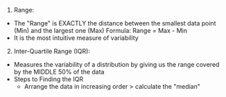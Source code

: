 <!-- Learning Objectives: Relate measures of center AND spread to the shape of the distribution, and choose the appropriate measures in different contexts --> 

1. Range:
  - The "Range" is EXACTLY the distance between the smallest data point (Min) and the largest one (Max)
      Formula: Range = Max - Min 
  - It is the most intuitive measure of variability 
  
2. Inter-Quartile Range (IQR): 
  - Measures the variability of a distribution by giving us the range covered by the MIDDLE 50% of the data
  - Steps to Finding the IQR 
    - Arrange the data in increasing order > calculate the "median" 